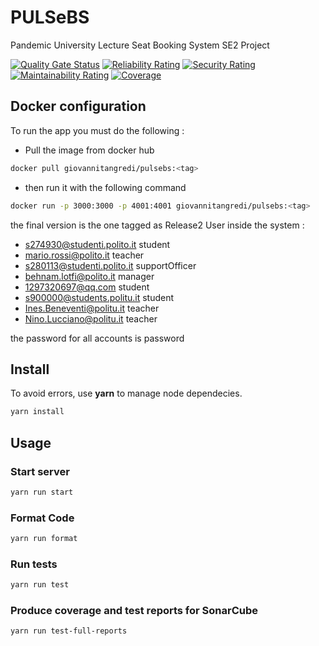 # PULSeBS

Pandemic University Lecture Seat Booking System SE2 Project

[![Quality Gate Status](https://sonarcloud.io/api/project_badges/measure?project=giovannitangredi_PULSeBS&metric=alert_status)](https://sonarcloud.io/dashboard?id=giovannitangredi_PULSeBS)
[![Reliability Rating](https://sonarcloud.io/api/project_badges/measure?project=giovannitangredi_PULSeBS&metric=reliability_rating)](https://sonarcloud.io/dashboard?id=giovannitangredi_PULSeBS)
[![Security Rating](https://sonarcloud.io/api/project_badges/measure?project=giovannitangredi_PULSeBS&metric=security_rating)](https://sonarcloud.io/dashboard?id=giovannitangredi_PULSeBS)
[![Maintainability Rating](https://sonarcloud.io/api/project_badges/measure?project=giovannitangredi_PULSeBS&metric=sqale_rating)](https://sonarcloud.io/dashboard?id=giovannitangredi_PULSeBS)
[![Coverage](https://sonarcloud.io/api/project_badges/measure?project=giovannitangredi_PULSeBS&metric=coverage)](https://sonarcloud.io/dashboard?id=giovannitangredi_PULSeBS)

## Docker configuration

To run the app you must do the following :

- Pull the image from docker hub

```sh
docker pull giovannitangredi/pulsebs:<tag>
```

- then run it with the following command

```sh
docker run -p 3000:3000 -p 4001:4001 giovannitangredi/pulsebs:<tag>
```
the final version is the one tagged as Release2
User inside the system :

- s274930@studenti.polito.it student
- mario.rossi@polito.it teacher
- s280113@studenti.polito.it supportOfficer
- behnam.lotfi@polito.it manager
- 1297320697@qq.com student
- s900000@students.politu.it student
- Ines.Beneventi@politu.it teacher
- Nino.Lucciano@politu.it teacher

the password for all accounts is password

## Install

To avoid errors, use **yarn** to manage node dependecies.

```sh
yarn install
```

## Usage

### Start server

```sh
yarn run start
```

### Format Code

```sh
yarn run format
```

### Run tests

```sh
yarn run test
```

### Produce coverage and test reports for SonarCube

```sh
yarn run test-full-reports
```
